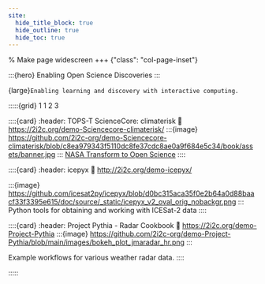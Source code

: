 ```yaml
---
site:
  hide_title_block: true
  hide_outline: true
  hide_toc: true
---
```


% Make page widescreen
+++ {"class": "col-page-inset"}

:::{hero}
Enabling Open Science Discoveries
:::

{large}`Enabling learning and discovery with interactive computing.`

:::::{grid} 1 1 2 3

::::{card}
:header: TOPS-T ScienceCore: climaterisk
:link: https://2i2c.org/demo-Sciencecore-climaterisk/
:::{image} https://github.com/2i2c-org/demo-Sciencecore-climaterisk/blob/c8ea979343f5110dc8fe37cdc8ae0a9f684e5c34/book/assets/banner.jpg
:::
[NASA Transform to Open Science](https://science.nasa.gov/open-science/tops/https://nasa.github.io/Transform-to-Open-Science-Book/index.html)
::::

::::{card}
:header: icepyx
:link: http://2i2c.org/demo-icepyx/

:::{image} https://github.com/icesat2py/icepyx/blob/d0bc315aca35f0e2b64a0d88baacf33f3395e615/doc/source/_static/icepyx_v2_oval_orig_nobackgr.png
:::
Python tools for obtaining and working with ICESat-2 data
::::

::::{card}
:header: Project Pythia - Radar Cookbook
:link: https://2i2c.org/demo-Project-Pythia
:::{image} https://github.com/2i2c-org/demo-Project-Pythia/blob/main/images/bokeh_plot_jmaradar_hr.png
:::

Example workflows for various weather radar data.
::::

:::::
